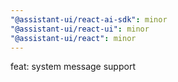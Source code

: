 ```yaml
---
"@assistant-ui/react-ai-sdk": minor
"@assistant-ui/react-ui": minor
"@assistant-ui/react": minor
---
```


feat: system message support
